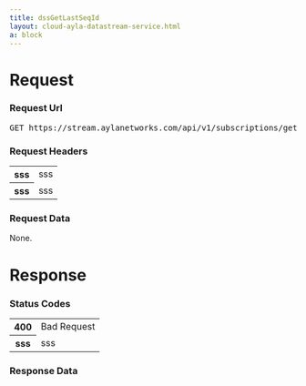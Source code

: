 ```yaml
---
title: dssGetLastSeqId
layout: cloud-ayla-datastream-service.html
a: block
---
```


# Request

### Request Url

<pre>GET https://stream.aylanetworks.com/api/v1/subscriptions/getCurrentSeq.json?stream_key=abcdef01234567890000000000000001</pre>

### Request Headers

<table class="key-value-table">
  <tr>
    <th>sss</th>
    <td>sss</td>
  </tr>
  <tr>
    <th>sss</th>
    <td>sss</td>
  </tr>
</table>

### Request Data

None.

# Response

### Status Codes

<table class="key-value-table">
  <tr>
    <th>400</th>
    <td>Bad Request</td>
  </tr>
  <tr>
    <th>sss</th>
    <td>sss</td>
  </tr>
</table>

### Response Data



